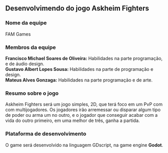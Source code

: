 ## Desenvolvimendo do jogo Askheim Fighters

### Nome da equipe
FAM Games

### Membros da equipe
**Francisco Michael Soares de Oliveira:** Habilidades na parte programação, e de áudio design.  
**Gustavo Albert Lopes Sousa:** Habilidades na parte de programação e design.  
**Mateus Alves Gonzaga:** Habilidades na parte programação e de arte.  

### Resumo sobre o jogo
Askheim Fighters  será um  jogo  simples, 2D, que terá foco em um PvP com com multijogadores. Os jogadores irão arremessar ou disparar algum tipo de poder ou arma um no outro, e o jogador que conseguir acabar com a vida do outro primeiro, em uma melhor de três, ganha a partida.

### Plataforma de desenvolvimento
O game será desenvolvido na linguagem GDscript, na game engine **Godot**.  
